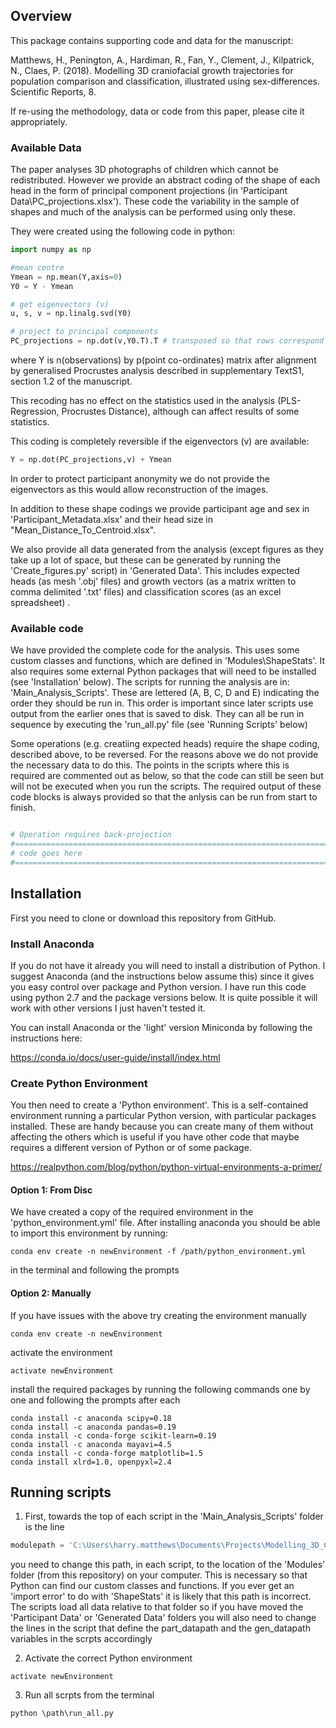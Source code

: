 ## Overview
This package contains supporting code and data for the manuscript:

Matthews, H., Penington, A., Hardiman, R., Fan, Y., Clement, J., Kilpatrick, N., Claes, P. (2018). Modelling 3D craniofacial growth trajectories for population comparison and classification, illustrated using sex-differences. Scientific Reports, 8. 

If re-using the methodology, data or code from this paper, please cite it appropriately.


### Available Data
The paper analyses 3D photographs of children which cannot be redistributed. However we provide an abstract coding of the shape of each head in the form of principal component projections (in 'Participant Data\PC_projections.xlsx'). These code the variability in the sample of shapes and much of the analysis can be performed using only these.

They were created using the following code in python:

```python
import numpy as np

#mean centre
Ymean = np.mean(Y,axis=0)
Y0 = Y - Ymean

# get eigenvectors (v)
u, s, v = np.linalg.svd(Y0)

# project to principal components
PC_projections = np.dot(v,Y0.T).T # transposed so that rows correspond to observations
```

where Y is n(observations) by p(point co-ordinates) matrix after alignment by generalised Procrustes analysis described in supplementary TextS1, section 1.2 of the manuscript. 

This recoding has no effect on the statistics used in the analysis (PLS-Regression, Procrustes Distance), although can affect results of some statistics.


This coding is completely reversible if the eigenvectors (v) are available:

```python
Y = np.dot(PC_projections,v) + Ymean
```

In order to protect participant anonymity we do not provide the eigenvectors as this would allow reconstruction of the images.

In addition to these shape codings we provide participant age and sex in 'Participant_Metadata.xlsx' and their head size in "Mean_Distance_To_Centroid.xlsx".

We also provide all data generated from the analysis (except figures as they take up a lot of space, but these can be generated by running the 'Create_figures.py' script) in 'Generated Data'. This includes expected heads (as mesh '.obj' files) and growth vectors (as a matrix written to comma delimited '.txt' files) and classification scores (as an excel spreadsheet) .


### Available code
We have provided the complete code for the analysis. This uses some custom classes and functions, which are defined in 'Modules\ShapeStats'. It also requires some external Python packages that will need to be installed (see 'Installation' below).
The scripts for running the analysis are in: 'Main_Analysis_Scripts'. These are lettered (A, B, C, D and E) indicating the order they should be run in. This order is important since later scripts use output from the earlier ones that is saved to disk.
They can all be run in sequence by executing the 'run_all.py' file (see 'Running Scripts' below)

Some operations (e.g. creatiing expected heads) require the shape coding, described above, to be reversed. For the reasons above we do not provide the necessary data to do this. The points in the scripts where this is required are commented out as below, so that the code can still be seen but will not be executed when you run the scripts. The required output of these code blocks is always provided so that the anlysis can be run from start to finish. 


```python

# Operation requires back-projection    
#==============================================================================
# code goes here 
#==============================================================================

``` 


## Installation

First you need to clone or download this repository from GitHub. 

### Install Anaconda
If you do not have it already you will need to install a distribution of Python. I suggest Anaconda (and the instructions below assume this) since it gives you easy control over package and Python version. I have run this code using python 2.7 and the package versions below. It is quite possible it will work with other versions I just haven't tested it. 

You can install Anaconda or the 'light' version Miniconda by following the instructions here:

<https://conda.io/docs/user-guide/install/index.html>



### Create Python Environment

You then need to create a 'Python environment'. This is a self-contained environment running a particular Python version, with particular packages installed. These are handy because you can create many of them without affecting the others which is useful if you have other code that maybe requires a different version of Python or of some package. 

<https://realpython.com/blog/python/python-virtual-environments-a-primer/>


#### Option 1: From Disc

We have created a copy of the required environment in the 'python_environment.yml' file. After installing anaconda you should be able to import this environment by running:

```
conda env create -n newEnvironment -f /path/python_environment.yml 
```

in the terminal and following the prompts


#### Option 2: Manually 
If you have issues with the above try creating the environment manually

```
conda env create -n newEnvironment
```

activate the environment

```
activate newEnvironment
```

install the required packages by running the following commands one by one and following the prompts after each

```
conda install -c anaconda scipy=0.18
conda install -c anaconda pandas=0.19
conda install -c conda-forge scikit-learn=0.19
conda install -c anaconda mayavi=4.5
conda install -c conda-forge matplotlib=1.5 
conda install xlrd=1.0, openpyxl=2.4

```

## Running scripts

1. First, towards the top of each script in the 'Main_Analysis_Scripts' folder is the line

```python
modulepath = 'C:\Users\harry.matthews\Documents\Projects\Modelling_3D_Craniofacial_Growth_Curves_Supp_Material\Modules' #TODO Rememeber to update location on your machine
```

you need to change this path, in each script, to the location of the 'Modules' folder (from this repository) on your computer. This is necessary so that Python can find our custom classes and functions. If you ever get an 'import error' to do with 'ShapeStats' it is likely that this path is incorrect. The scripts load all data relative to that folder so if you have moved the 'Participant Data' or 'Generated Data'  folders you will also need to change the lines in the script that define the part_datapath and the gen_datapath variables in the scrpts accordingly


2. Activate the correct Python environment
```
activate newEnvironment
```
3. Run all scrpts from the terminal

```
python \path\run_all.py
```

